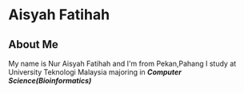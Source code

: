 # Aisyah Fatihah
## About Me
My name is Nur Aisyah Fatihah and I'm from Pekan,Pahang
I study at University Teknologi Malaysia majoring in ***Computer Science(Bioinformatics)***
